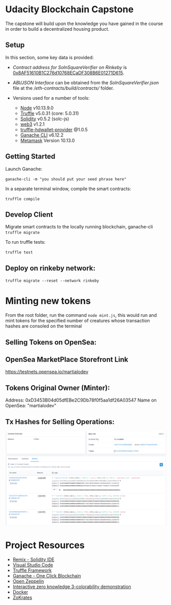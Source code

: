 # Udacity Blockchain Capstone

The capstone will build upon the knowledge you have gained in the course in order to build a decentralized housing product.

## Setup
In this section, some key data is provided:

* *Contract address for SolnSquareVerifier on Rinkeby* is [0x8AF51610B1C276d10768ECaDF308B6E01271D615](https://rinkeby.etherscan.io/address/0x8af51610b1c276d10768ecadf308b6e01271d615).
* *ABI/JSON Interface* can be obtained from the *SolnSquareVerifier.json* file at the */eth-contracts/build/contracts/* folder.

* Versions used for a number of tools:
    * [Node](https://nodejs.org/es/) v10.13.9.0
    * [Truffle](https://www.trufflesuite.com/) v5.0.31 (core: 5.0.31)
    * [Solidity](https://solidity.readthedocs.io/en/v0.5.10/) v0.5.2 (solc-js)
    * [web3](https://web3js.readthedocs.io/en/1.0/) v1.2.1
    * [truffle-hdwallet-provider](https://www.npmjs.com/package/truffle-hdwallet-provider) @1.0.5
    * [Ganache CLI](https://github.com/trufflesuite/ganache-cli) v6.12.2
    * [Metamask](https://metamask.io/) Version 10.13.0


## Getting Started
Launch Ganache:

`ganache-cli -m "you should put your seed phrase here"`

In a separate terminal window, compile the smart contracts:

`truffle compile`

## Develop Client

Migrate smart contracts to the locally running blockchain, ganache-cli
`truffle migrate`


To run truffle tests:

`truffle test`

## Deploy on rinkeby network:
`truffle migrate --reset --network rinkeby`


# Minting new tokens
From the root folder, run the command `node mint.js`, this would run and mint tokens for the specified number of creatures whose transaction hashes are consoled on the terminal

## Selling Tokens on OpenSea:

## OpenSea MarketPlace Storefront Link
https://testnets.opensea.io/martialodev
## Tokens Original Owner (Minter):
Address: 0xD3453B04d05dfEBe2C9Db78f0f5aa1df26A03547
Name on OpenSea: "martialodev"
## Tx Hashes for Selling Operations:
![img/transactions.png](img/transactions.png)

# Project Resources

* [Remix - Solidity IDE](https://remix.ethereum.org/)
* [Visual Studio Code](https://code.visualstudio.com/)
* [Truffle Framework](https://truffleframework.com/)
* [Ganache - One Click Blockchain](https://truffleframework.com/ganache)
* [Open Zeppelin ](https://openzeppelin.org/)
* [Interactive zero knowledge 3-colorability demonstration](http://web.mit.edu/~ezyang/Public/graph/svg.html)
* [Docker](https://docs.docker.com/install/)
* [ZoKrates](https://github.com/Zokrates/ZoKrates)

